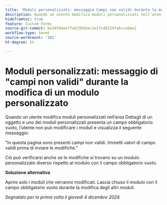 ```yaml
---
title: 'Moduli personalizzati: messaggio Campi non validi durante la modifica di un modulo personalizzato'
description: Quando un utente modifica moduli personalizzati nell’area Dettagli di un oggetto e uno dei moduli personalizzati presenta un campo obbligatorio vuoto, l’utente non può modificare i moduli e visualizza un messaggio. È disponibile una soluzione alternativa.
hidefromtoc: true
feature: Custom Forms
source-git-commit: be24594ee77ab33b5bec2e1fcd6219fa6ccebbe2
workflow-type: tm+mt
source-wordcount: '162'
ht-degree: 5%

---
```



# Moduli personalizzati: messaggio di &quot;campi non validi&quot; durante la modifica di un modulo personalizzato

Quando un utente modifica moduli personalizzati nell’area Dettagli di un oggetto e uno dei moduli personalizzati presenta un campo obbligatorio vuoto, l’utente non può modificare i moduli e visualizza il seguente messaggio:

&quot;In questa pagina sono presenti campi non validi. Immetti valori di campo validi prima di inviare le modifiche.&quot;

Ciò può verificarsi anche se le modifiche si trovano su un modulo personalizzato diverso rispetto al modulo con il campo obbligatorio vuoto.

**Soluzione alternativa**

Aprire solo i moduli che verranno modificati. Lascia chiuso il modulo con il campo obbligatorio vuoto durante la modifica degli altri moduli.

_Segnalato per la prima volta il giovedì 4 dicembre 2024._

